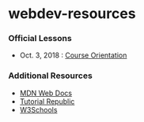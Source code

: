 # webdev-resources
### Official Lessons

* Oct. 3, 2018 : [Course Orientation](http://bit.ly/2IMar6r)

### Additional Resources

* [MDN Web Docs](https://developer.mozilla.org/en-US/docs/Learn)
* [Tutorial Republic](https://www.tutorialrepublic.com/)
* [W3Schools](https://www.w3schools.com/)
